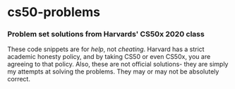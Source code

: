 # cs50-problems
### Problem set solutions from Harvards' CS50x 2020 class

These code snippets are for _help_, not _cheating_.  Harvard has a strict academic honesty policy, and by taking CS50 or even CS50x, you are agreeing to that policy.
Also, these are not official solutions- they are simply my attempts at solving the problems.  They may or may not be absolutely correct.

